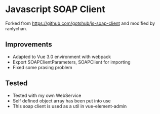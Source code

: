 Javascript SOAP Client
======================

Forked from https://github.com/gotshub/js-soap-client and modified by ranlychan.

Improvements
------------

* Adapted to Vue 3.0 environment with webpack
* Export SOAPClientParameters, SOAPClient for importing
* Fixed some prasing problem

Tested
------

* Tested with my own WebService
* Self defined object array has been put into use
* This soap client is used as a util in vue-element-admin
